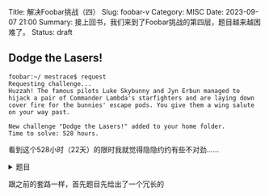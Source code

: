 Title: 解决Foobar挑战（四）
Slug: foobar-v
Category: MISC
Date: 2023-09-07 21:00
Summary: 接上回书，我们来到了Foobar挑战的第四层，题目越来越困难了。
Status: draft



## Dodge the Lasers!
```
foobar:~/ mestrace$ request
Requesting challenge...
Huzzah! The famous pilots Luke Skybunny and Jyn Erbun managed to hijack a pair of Commander Lambda's starfighters and are laying down cover fire for the bunnies' escape pods. You give them a wing salute on your way past.

New challenge "Dodge the Lasers!" added to your home folder.
Time to solve: 528 hours.
```

看到这个528小时（22天）的限时我就觉得隐隐约约有些不对劲……


<details markdown="1">
  <summary>题目</summary>
Oh no! You've managed to escape Commander Lambda's collapsing space station in an escape pod with the rescued bunny workers - but Commander Lambda isnt about to let you get away that easily. Lambda sent an elite fighter pilot squadron after you -- and they've opened fire!

Fortunately, you know something important about the ships trying to shoot you down. Back when you were still Lambda's assistant, the Commander asked you to help program the aiming mechanisms for the starfighters. They undergo rigorous testing procedures, but you were still able to slip in a subtle bug. The software works as a time step simulation: if it is tracking a target that is accelerating away at 45 degrees, the software will consider the targets acceleration to be equal to the square root of 2, adding the calculated result to the targets end velocity at each timestep. However, thanks to your bug, instead of storing the result with proper precision, it will be truncated to an integer before adding the new velocity to your current position.  This means that instead of having your correct position, the targeting software will erringly report your position as sum(i=1..n, floor(i*sqrt(2))) - not far enough off to fail Commander Lambdas testing, but enough that it might just save your life.

If you can quickly calculate the target of the starfighters' laser beams to know how far off they'll be, you can trick them into shooting an asteroid,
releasing dust, and concealing the rest of your escape.  Write a function solution(str_n) which, given the string representation of an integer n, returns the
sum of (floor(1*sqrt(2)) + floor(2*sqrt(2)) + ... + floor(n*sqrt(2))) as a string. That is, for every number i in the range 1 to n, it adds up all of the
integer portions of i*sqrt(2).

For example, if str_n was "5", the solution would be calculated as
floor(1*sqrt(2)) +
floor(2*sqrt(2)) +
floor(3*sqrt(2)) +
floor(4*sqrt(2)) +
floor(5*sqrt(2))
= 1+2+4+5+7 = 19
so the function would return "19".


str_n will be a positive integer between 1 and 10^100, inclusive. Since n can be very large (up to 101 digits!), using just sqrt(2) and a loop won't work. Sometimes, it's easier to take a step back and concentrate not on what you have in front of you, but on what you don't.
</details>

跟之前的套路一样，首先题目先给出了一个冗长的